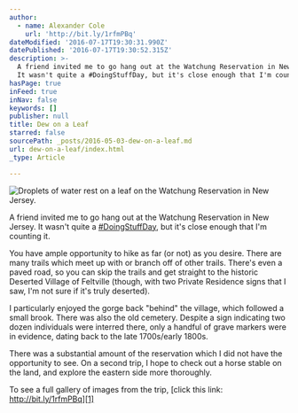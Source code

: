 ```yaml
---
author:
  - name: Alexander Cole
    url: 'http://bit.ly/1rfmPBq'
dateModified: '2016-07-17T19:30:31.990Z'
datePublished: '2016-07-17T19:30:52.315Z'
description: >-
  A friend invited me to go hang out at the Watchung Reservation in New Jersey.
  It wasn't quite a #DoingStuffDay, but it's close enough that I'm counting it.
hasPage: true
inFeed: true
inNav: false
keywords: []
publisher: null
title: Dew on a Leaf
starred: false
sourcePath: _posts/2016-05-03-dew-on-a-leaf.md
url: dew-on-a-leaf/index.html
_type: Article

---
```

![Droplets of water rest on a leaf on the Watchung Reservation in New Jersey.](https://s3-us-west-2.amazonaws.com/the-grid-img/p/c4da4649ab568e1e63d5e6c8780ed119639d66b4.jpg)

A friend invited me to go hang out at the Watchung Reservation in New Jersey. It wasn't quite a [\#DoingStuffDay][0], but it's close enough that I'm counting it.

You have ample opportunity to hike as far (or not) as you desire. There are many trails which meet up with or branch off of other trails. There's even a paved road, so you can skip the trails and get straight to the historic Deserted Village of Feltville (though, with two Private Residence signs that I saw, I'm not sure if it's truly deserted).

I particularly enjoyed the gorge back "behind" the village, which followed a small brook. There was also the old cemetery. Despite a sign indicating two dozen individuals were interred there, only a handful of grave markers were in evidence, dating back to the late 1700s/early 1800s.

There was a substantial amount of the reservation which I did not have the opportunity to see. On a second trip, I hope to check out a horse stable on the land, and explore the eastern side more thoroughly.

To see a full gallery of images from the trip, [click this link: http://bit.ly/1rfmPBq][1]

[0]: https://thegrid.ai/alex-does-stuff-and-things/what-is-doin-stuff-day/
[1]: http://bit.ly/1rfmPBq